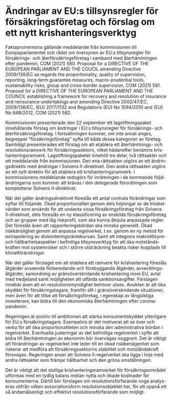 # Ändringar av EU:s tillsynsregler för försäkringsföretag och förslag om ett nytt krishanteringsverktyg

Faktapromemoria gällande meddelande från kommissionen till Europaparlamentet och rådet om översynen av EU:s tillsynsregler för försäkrings- och återförsäkringsföretag i samband med återhämtningen efter pandemin, COM (2021) 580.
Proposal for a DIRECTIVE OF THE EUROPEAN PARLIAMENT AND THE COUCIL amending Directive 2009/138/EC as regards the proportionality, quality of supervision, reporting, long-term guarantee measures, macro-prudential tools, sustainability risks, group and cross-border supervision, COM (2021) 581.
Proposal for a DIRECTIVE OF THE EUROPEAN PARLIAMENT AND THE COUNCIL establishing a framework for recovery and resolution of insurance and reinsurance undertakings and amending Directive 2002/47/EC, 2009/138/EC, (EU) 2017/1132 and Regulations (EU) No 1094/2010 and (EU) No 648/2012, COM (2021) 582.

Kommissionen presenterade den 22 september ett lagstiftningspaket innehållande förslag om ändringar i EU:s tillsynsregler för försäkrings- och åter­försäkrings­företag. I fortsät­tningen kommer, om inte annat anges, begreppet ”försäkringsföretag” syfta till båda dessa kategorier av företag. Samtidigt presenterades ett förslag om att etablera ett återhämtnings- och resolutions­ramverk för försäk­rings­sektorn, vilket hädanefter benämns kris­hanterings­­ramverk. Lagstiftningspaketet innehöll tre delar, två rättsakter och ett meddelande från kommissionen. Den ena rättsakten utgörs av ett änd­rin­g­s­­­direktiv med ändringar i Solvens II-direktivet. Den andra rättsakten utgörs av ett nytt direktiv för att etablera ett krishanteringsramverk. I kommissionens meddelande redogörs för inriktningen i de kommande följd­änd­ring­arna som kommer att krävas i den delegerade förordningen som kompletterar Solvens II-direktivet.

När det gäller ändringsdirektivet föreslås ett antal centrala förändringar som syftar till följande. Ökad proportionalitet genom dels höjningar av de tröskel­värden som används för att undanta vissa försäkrings­företag från Solvens II-direktivet, dels föreslås en ny klassificering av enskilda försäkringsföretag och av grupper med låg riskprofil, som ska kunna åtnjuta anpassade regler. Det föreslås även att rapporteringsbördan ska minska generellt. Ökad riskkänslighet genom att anpassa regelverket, t.ex. genom en ny metod för extra­polering av diskonteringsräntekurvan. Samt att integrera makrotillsyns- och hållbarhetsaspekter i befintliga tillsynsverktyg för att öka motstånds­kraften mot systemrisker och i större utsträckning beakta risker kopplade till klimat­förändringar.

När det gäller förslaget om att etablera ett ramverk för krishantering föreslås åtgärder avseende förberedande och förebyggande åtgärder, avvecklings­åtgärder, samordning av gränsöverskridande krishantering inom EU, avtal med tredjeland samt möjligheten att utfärda sanktionsavgifter. Förslagen inne­­­bär även att en resolutionsmyndighet behöver utses. Avsikten är att öka skyddet för försäkringstagare, framför allt i gränsöverskridande situationer, men även för att tillse att försäkringsföretag, i egenskap av långsiktiga investerare, kan bidra till den ekonomiska återhämtningen efter corona­pandemin.

Regeringen är positiv till ambitionen att stärka konsumentskyddet ytterligare för EU:s försäkringstagare. Exempelvis är det motiverat att se över och verka för att öka proportion­aliteten och minska den administrativa bördan i regelverket. Eventuella justeringar av det befintliga regelverket i syfte att bidra till återhämtningen av ekonomin bör övervägas nog­grant. Det är viktigt att förändringar av regelverket inte leder till en ökad riskbenägenhet som riskerar att medföra att försäkrings­sektorns stabilitet och motståndskraft försvagas. Regeringen anser att Solvens II-regelverket ska ligga i linje med andra rättsakter som främjar hållbarhet och den gröna omställningen.

Det är viktigt att det slutliga krishanteringsramverket för försäkringsområdet utformas med en tydlig balans mellan nytta och ökade kostnader för konsumenterna. Därtill bör förslagen om resolutionsförfarande noga analy­s­eras utifrån vilken associationsform resolutionsobjektet har, för att uppnå ett så ändamålsenligt och effektivt resolutionsförfarande som möjligt.
